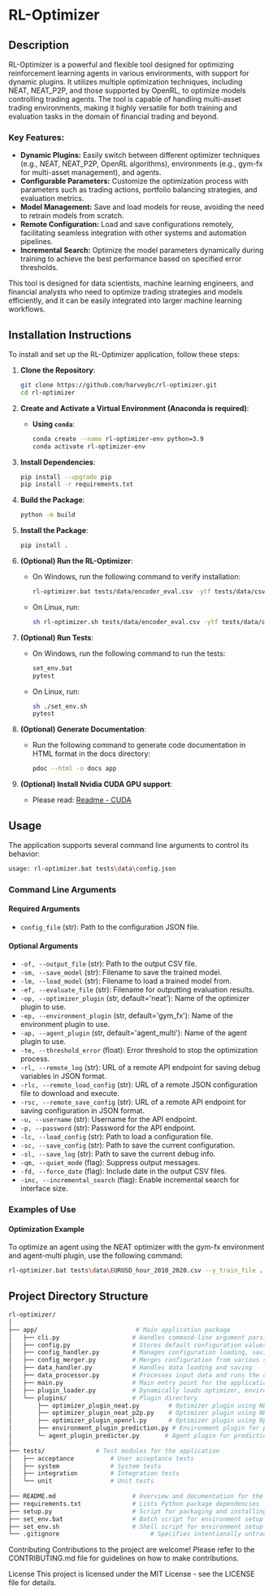 # RL-Optimizer

## Description

RL-Optimizer is a powerful and flexible tool designed for optimizing reinforcement learning agents in various environments, with support for dynamic plugins. It utilizes multiple optimization techniques, including NEAT, NEAT_P2P, and those supported by OpenRL, to optimize models controlling trading agents. The tool is capable of handling multi-asset trading environments, making it highly versatile for both training and evaluation tasks in the domain of financial trading and beyond.

### Key Features:
- **Dynamic Plugins:** Easily switch between different optimizer techniques (e.g., NEAT, NEAT_P2P, OpenRL algorithms), environments (e.g., gym-fx for multi-asset management), and agents.
- **Configurable Parameters:** Customize the optimization process with parameters such as trading actions, portfolio balancing strategies, and evaluation metrics.
- **Model Management:** Save and load models for reuse, avoiding the need to retrain models from scratch.
- **Remote Configuration:** Load and save configurations remotely, facilitating seamless integration with other systems and automation pipelines.
- **Incremental Search:** Optimize the model parameters dynamically during training to achieve the best performance based on specified error thresholds.

This tool is designed for data scientists, machine learning engineers, and financial analysts who need to optimize trading strategies and models efficiently, and it can be easily integrated into larger machine learning workflows.

## Installation Instructions

To install and set up the RL-Optimizer application, follow these steps:

1. **Clone the Repository**:
    ```bash
    git clone https://github.com/harveybc/rl-optimizer.git
    cd rl-optimizer
    ```

2. **Create and Activate a Virtual Environment (Anaconda is required)**:

    - **Using `conda`**:
        ```bash
        conda create --name rl-optimizer-env python=3.9
        conda activate rl-optimizer-env
        ```

3. **Install Dependencies**:
    ```bash
    pip install --upgrade pip
    pip install -r requirements.txt
    ```

4. **Build the Package**:
    ```bash
    python -m build
    ```

5. **Install the Package**:
    ```bash
    pip install .
    ```

6. **(Optional) Run the RL-Optimizer**:
    - On Windows, run the following command to verify installation:
        ```bash
        rl-optimizer.bat tests/data/encoder_eval.csv -ytf tests/data/csv_sel_unb_norm_512.csv -of output_predictions.csv -sm trained_model.pkl -op neat -ep prediction -ap neat 

        ```

    - On Linux, run:
        ```bash
        sh rl-optimizer.sh tests/data/encoder_eval.csv -ytf tests/data/csv_sel_unb_norm_512.csv -of output_predictions.csv -sm trained_model.pkl -op neat -ep prediction -ap neat 

        ```

7. **(Optional) Run Tests**:
    - On Windows, run the following command to run the tests:
        ```bash
        set_env.bat
        pytest
        ```

    - On Linux, run:
        ```bash
        sh ./set_env.sh
        pytest
        ```

8. **(Optional) Generate Documentation**:
    - Run the following command to generate code documentation in HTML format in the docs directory:
        ```bash
        pdoc --html -o docs app
        ```

9. **(Optional) Install Nvidia CUDA GPU support**:
    - Please read: [Readme - CUDA](https://github.com/harveybc/rl-optimizer/blob/master/README_CUDA.md)

## Usage

The application supports several command line arguments to control its behavior:
```bash
usage: rl-optimizer.bat tests\data\config.json
```

### Command Line Arguments

#### Required Arguments

- `config_file` (str): Path to the configuration JSON file.

#### Optional Arguments

- `-of, --output_file` (str): Path to the output CSV file.
- `-sm, --save_model` (str): Filename to save the trained model.
- `-lm, --load_model` (str): Filename to load a trained model from.
- `-ef, --evaluate_file` (str): Filename for outputting evaluation results.
- `-op, --optimizer_plugin` (str, default='neat'): Name of the optimizer plugin to use.
- `-ep, --environment_plugin` (str, default='gym_fx'): Name of the environment plugin to use.
- `-ap, --agent_plugin` (str, default='agent_multi'): Name of the agent plugin to use.
- `-te, --threshold_error` (float): Error threshold to stop the optimization process.
- `-rl, --remote_log` (str): URL of a remote API endpoint for saving debug variables in JSON format.
- `-rlc, --remote_load_config` (str): URL of a remote JSON configuration file to download and execute.
- `-rsc, --remote_save_config` (str): URL of a remote API endpoint for saving configuration in JSON format.
- `-u, --username` (str): Username for the API endpoint.
- `-p, --password` (str): Password for the API endpoint.
- `-lc, --load_config` (str): Path to load a configuration file.
- `-sc, --save_config` (str): Path to save the current configuration.
- `-sl, --save_log` (str): Path to save the current debug info.
- `-qm, --quiet_mode` (flag): Suppress output messages.
- `-fd, --force_date` (flag): Include date in the output CSV files.
- `-inc, --incremental_search` (flag): Enable incremental search for interface size.

### Examples of Use

#### Optimization Example

To optimize an agent using the NEAT optimizer with the gym-fx environment and agent-multi plugin, use the following command:

```bash
rl-optimizer.bat tests\data\EURUSD_hour_2010_2020.csv --y_train_file ..\Documents\encoder_eval_close_eurusd_1h_norm_10y.csv --environment_plugin automation --optimizer_plugin neat_automation --agent_plugin neat_automation
```

## Project Directory Structure
```bash
rl-optimizer/
│
├── app/                           # Main application package
│   ├── cli.py                    # Handles command-line argument parsing
│   ├── config.py                 # Stores default configuration values
│   ├── config_handler.py         # Manages configuration loading, saving, and merging
│   ├── config_merger.py          # Merges configuration from various sources
│   ├── data_handler.py           # Handles data loading and saving
│   ├── data_processor.py         # Processes input data and runs the optimization pipeline
│   ├── main.py                   # Main entry point for the application
│   ├── plugin_loader.py          # Dynamically loads optimizer, environment, and agent plugins
│   └── plugins/                  # Plugin directory
│       ├── optimizer_plugin_neat.py        # Optimizer plugin using NEAT
│       ├── optimizer_plugin_neat_p2p.py    # Optimizer plugin using NEAT_P2P
│       ├── optimizer_plugin_openrl.py      # Optimizer plugin using OpenRL
│       ├── environment_plugin_prediction.py # Environment plugin for prediction
│       └─ agent_plugin_predictor.py       # Agent plugin for prediction
│
├── tests/              # Test modules for the application
│   ├── acceptance          # User acceptance tests
│   ├── system              # System tests
│   ├── integration         # Integration tests
│   └── unit                # Unit tests
│
├── README.md                     # Overview and documentation for the project
├── requirements.txt              # Lists Python package dependencies
├── setup.py                      # Script for packaging and installing the project
├── set_env.bat                   # Batch script for environment setup
├── set_env.sh                    # Shell script for environment setup
└── .gitignore                         # Specifies intentionally untracked files to ignore

```

Contributing
Contributions to the project are welcome! Please refer to the CONTRIBUTING.md file for guidelines on how to make contributions.

License
This project is licensed under the MIT License - see the LICENSE file for details.

